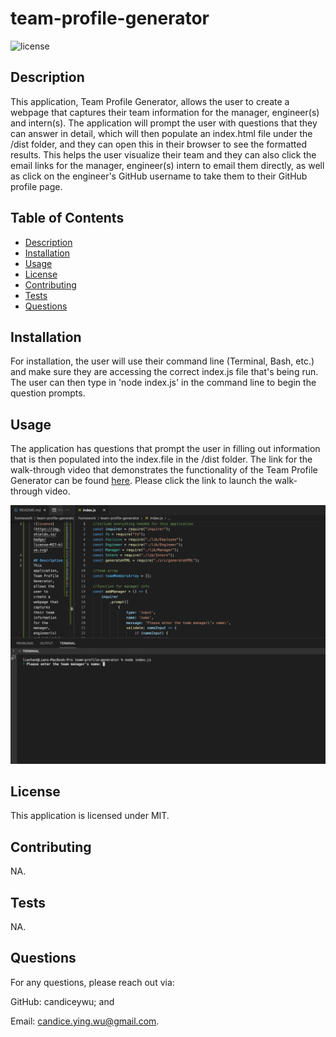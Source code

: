 # team-profile-generator

  ![license](https://img.shields.io/badge/license-MIT-blue.svg)

  ## Description
  This application, Team Profile Generator, allows the user to create a webpage that captures their team information for the manager, engineer(s) and intern(s). The application will prompt the user with questions that they can answer in detail, which will then populate an index.html file under the /dist folder, and they can open this in their browser to see the formatted results. This helps the user visualize their team and they can also click the email links for the manager, engineer(s) intern to email them directly, as well as click on the engineer's GitHub username to take them to their GitHub profile page.

  ## Table of Contents
  - [Description](#description)
  - [Installation](#installation)
  - [Usage](#usage)
  - [License](#license)
  - [Contributing](#contributing)
  - [Tests](#tests)
  - [Questions](#questions)

  ## Installation
  For installation, the user will use their command line (Terminal, Bash, etc.) and make sure they are accessing the correct index.js file that's being run. The user can then type in 'node index.js' in the command line to begin the question prompts.

  ## Usage 
  The application has questions that prompt the user in filling out information that is then populated into the index.file in the /dist folder. The link for the walk-through video that demonstrates the functionality of the Team Profile Generator can be found [here](https://youtu.be/TzZP8lxgVys). Please click the link to launch the walk-through video. 

  ![Candice Wu's Team Profile Generator can be run from the command line.](assets/screenshot.png)

  ## License
  This application is licensed under MIT.


  ## Contributing
  NA.

  ## Tests
  NA.

  ## Questions
  For any questions, please reach out via:
  
  GitHub: candiceywu; and

  Email: candice.ying.wu@gmail.com.